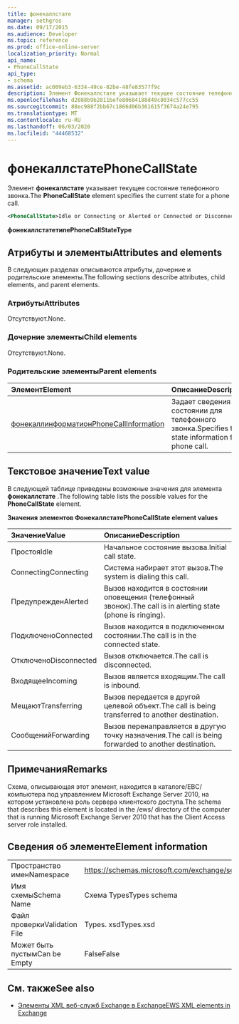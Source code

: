 ```yaml
---
title: фонекаллстате
manager: sethgros
ms.date: 09/17/2015
ms.audience: Developer
ms.topic: reference
ms.prod: office-online-server
localization_priority: Normal
api_name:
- PhoneCallState
api_type:
- schema
ms.assetid: ac009eb3-6334-49ce-82be-48fe83577f9c
description: Элемент Фонекаллстате указывает текущее состояние телефонного звонка.
ms.openlocfilehash: d2088b9b2811befe80684188d49c8034c577cc55
ms.sourcegitcommit: 88ec988f2bb67c1866d06b361615f3674a24e795
ms.translationtype: MT
ms.contentlocale: ru-RU
ms.lasthandoff: 06/03/2020
ms.locfileid: "44468532"
---
```

# <a name="phonecallstate"></a><span data-ttu-id="2a1f1-103">фонекаллстате</span><span class="sxs-lookup"><span data-stu-id="2a1f1-103">PhoneCallState</span></span>

<span data-ttu-id="2a1f1-104">Элемент **фонекаллстате** указывает текущее состояние телефонного звонка.</span><span class="sxs-lookup"><span data-stu-id="2a1f1-104">The **PhoneCallState** element specifies the current state for a phone call.</span></span> 
  
```xml
<PhoneCallState>Idle or Connecting or Alerted or Connected or Disconnected or Incoming or Transferring or Forwarding</PhoneCallState>
```

 <span data-ttu-id="2a1f1-105">**фонекаллстатетипе**</span><span class="sxs-lookup"><span data-stu-id="2a1f1-105">**PhoneCallStateType**</span></span>
## <a name="attributes-and-elements"></a><span data-ttu-id="2a1f1-106">Атрибуты и элементы</span><span class="sxs-lookup"><span data-stu-id="2a1f1-106">Attributes and elements</span></span>

<span data-ttu-id="2a1f1-107">В следующих разделах описываются атрибуты, дочерние и родительские элементы.</span><span class="sxs-lookup"><span data-stu-id="2a1f1-107">The following sections describe attributes, child elements, and parent elements.</span></span>
  
### <a name="attributes"></a><span data-ttu-id="2a1f1-108">Атрибуты</span><span class="sxs-lookup"><span data-stu-id="2a1f1-108">Attributes</span></span>

<span data-ttu-id="2a1f1-109">Отсутствуют.</span><span class="sxs-lookup"><span data-stu-id="2a1f1-109">None.</span></span>
  
### <a name="child-elements"></a><span data-ttu-id="2a1f1-110">Дочерние элементы</span><span class="sxs-lookup"><span data-stu-id="2a1f1-110">Child elements</span></span>

<span data-ttu-id="2a1f1-111">Отсутствуют.</span><span class="sxs-lookup"><span data-stu-id="2a1f1-111">None.</span></span>
  
### <a name="parent-elements"></a><span data-ttu-id="2a1f1-112">Родительские элементы</span><span class="sxs-lookup"><span data-stu-id="2a1f1-112">Parent elements</span></span>

|<span data-ttu-id="2a1f1-113">**Элемент**</span><span class="sxs-lookup"><span data-stu-id="2a1f1-113">**Element**</span></span>|<span data-ttu-id="2a1f1-114">**Описание**</span><span class="sxs-lookup"><span data-stu-id="2a1f1-114">**Description**</span></span>|
|:-----|:-----|
|[<span data-ttu-id="2a1f1-115">фонекаллинформатион</span><span class="sxs-lookup"><span data-stu-id="2a1f1-115">PhoneCallInformation</span></span>](phonecallinformation.md) <br/> |<span data-ttu-id="2a1f1-116">Задает сведения о состоянии для телефонного звонка.</span><span class="sxs-lookup"><span data-stu-id="2a1f1-116">Specifies the state information for a phone call.</span></span>  <br/> |
   
## <a name="text-value"></a><span data-ttu-id="2a1f1-117">Текстовое значение</span><span class="sxs-lookup"><span data-stu-id="2a1f1-117">Text value</span></span>

<span data-ttu-id="2a1f1-118">В следующей таблице приведены возможные значения для элемента **фонекаллстате** .</span><span class="sxs-lookup"><span data-stu-id="2a1f1-118">The following table lists the possible values for the **PhoneCallState** element.</span></span> 
  
<span data-ttu-id="2a1f1-119">**Значения элементов Фонекаллстате**</span><span class="sxs-lookup"><span data-stu-id="2a1f1-119">**PhoneCallState element values**</span></span>

|<span data-ttu-id="2a1f1-120">**Значение**</span><span class="sxs-lookup"><span data-stu-id="2a1f1-120">**Value**</span></span>|<span data-ttu-id="2a1f1-121">**Описание**</span><span class="sxs-lookup"><span data-stu-id="2a1f1-121">**Description**</span></span>|
|:-----|:-----|
|<span data-ttu-id="2a1f1-122">Простоя</span><span class="sxs-lookup"><span data-stu-id="2a1f1-122">Idle</span></span>  <br/> |<span data-ttu-id="2a1f1-123">Начальное состояние вызова.</span><span class="sxs-lookup"><span data-stu-id="2a1f1-123">Initial call state.</span></span>  <br/> |
|<span data-ttu-id="2a1f1-124">Connecting</span><span class="sxs-lookup"><span data-stu-id="2a1f1-124">Connecting</span></span>  <br/> |<span data-ttu-id="2a1f1-125">Система набирает этот вызов.</span><span class="sxs-lookup"><span data-stu-id="2a1f1-125">The system is dialing this call.</span></span>  <br/> |
|<span data-ttu-id="2a1f1-126">Предупрежден</span><span class="sxs-lookup"><span data-stu-id="2a1f1-126">Alerted</span></span>  <br/> |<span data-ttu-id="2a1f1-127">Вызов находится в состоянии оповещения (телефонный звонок).</span><span class="sxs-lookup"><span data-stu-id="2a1f1-127">The call is in alerting state (phone is ringing).</span></span>  <br/> |
|<span data-ttu-id="2a1f1-128">Подключено</span><span class="sxs-lookup"><span data-stu-id="2a1f1-128">Connected</span></span>  <br/> |<span data-ttu-id="2a1f1-129">Вызов находится в подключенном состоянии.</span><span class="sxs-lookup"><span data-stu-id="2a1f1-129">The call is in the connected state.</span></span>  <br/> |
|<span data-ttu-id="2a1f1-130">Отключено</span><span class="sxs-lookup"><span data-stu-id="2a1f1-130">Disconnected</span></span>  <br/> |<span data-ttu-id="2a1f1-131">Вызов отключается.</span><span class="sxs-lookup"><span data-stu-id="2a1f1-131">The call is disconnected.</span></span>  <br/> |
|<span data-ttu-id="2a1f1-132">Входящее</span><span class="sxs-lookup"><span data-stu-id="2a1f1-132">Incoming</span></span>  <br/> |<span data-ttu-id="2a1f1-133">Вызов является входящим.</span><span class="sxs-lookup"><span data-stu-id="2a1f1-133">The call is inbound.</span></span>  <br/> |
|<span data-ttu-id="2a1f1-134">Мещают</span><span class="sxs-lookup"><span data-stu-id="2a1f1-134">Transferring</span></span>  <br/> |<span data-ttu-id="2a1f1-135">Вызов передается в другой целевой объект.</span><span class="sxs-lookup"><span data-stu-id="2a1f1-135">The call is being transferred to another destination.</span></span>  <br/> |
|<span data-ttu-id="2a1f1-136">Сообщений</span><span class="sxs-lookup"><span data-stu-id="2a1f1-136">Forwarding</span></span>  <br/> |<span data-ttu-id="2a1f1-137">Вызов перенаправляется в другую точку назначения.</span><span class="sxs-lookup"><span data-stu-id="2a1f1-137">The call is being forwarded to another destination.</span></span>  <br/> |
   
## <a name="remarks"></a><span data-ttu-id="2a1f1-138">Примечания</span><span class="sxs-lookup"><span data-stu-id="2a1f1-138">Remarks</span></span>

<span data-ttu-id="2a1f1-139">Схема, описывающая этот элемент, находится в каталоге/ЕВС/компьютера под управлением Microsoft Exchange Server 2010, на котором установлена роль сервера клиентского доступа.</span><span class="sxs-lookup"><span data-stu-id="2a1f1-139">The schema that describes this element is located in the /ews/ directory of the computer that is running Microsoft Exchange Server 2010 that has the Client Access server role installed.</span></span>
  
## <a name="element-information"></a><span data-ttu-id="2a1f1-140">Сведения об элементе</span><span class="sxs-lookup"><span data-stu-id="2a1f1-140">Element information</span></span>

|||
|:-----|:-----|
|<span data-ttu-id="2a1f1-141">Пространство имен</span><span class="sxs-lookup"><span data-stu-id="2a1f1-141">Namespace</span></span>  <br/> |https://schemas.microsoft.com/exchange/services/2006/types  <br/> |
|<span data-ttu-id="2a1f1-142">Имя схемы</span><span class="sxs-lookup"><span data-stu-id="2a1f1-142">Schema Name</span></span>  <br/> |<span data-ttu-id="2a1f1-143">Схема Types</span><span class="sxs-lookup"><span data-stu-id="2a1f1-143">Types schema</span></span>  <br/> |
|<span data-ttu-id="2a1f1-144">Файл проверки</span><span class="sxs-lookup"><span data-stu-id="2a1f1-144">Validation File</span></span>  <br/> |<span data-ttu-id="2a1f1-145">Types. xsd</span><span class="sxs-lookup"><span data-stu-id="2a1f1-145">Types.xsd</span></span>  <br/> |
|<span data-ttu-id="2a1f1-146">Может быть пустым</span><span class="sxs-lookup"><span data-stu-id="2a1f1-146">Can be Empty</span></span>  <br/> |<span data-ttu-id="2a1f1-147">False</span><span class="sxs-lookup"><span data-stu-id="2a1f1-147">False</span></span>  <br/> |
   
## <a name="see-also"></a><span data-ttu-id="2a1f1-148">См. также</span><span class="sxs-lookup"><span data-stu-id="2a1f1-148">See also</span></span>



- [<span data-ttu-id="2a1f1-149">Элементы XML веб-служб Exchange в Exchange</span><span class="sxs-lookup"><span data-stu-id="2a1f1-149">EWS XML elements in Exchange</span></span>](ews-xml-elements-in-exchange.md)

